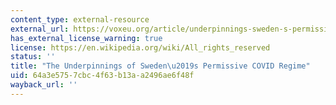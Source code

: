 ```yaml
---
content_type: external-resource
external_url: https://voxeu.org/article/underpinnings-sweden-s-permissive-covid-regime
has_external_license_warning: true
license: https://en.wikipedia.org/wiki/All_rights_reserved
status: ''
title: "The Underpinnings of Sweden\u2019s Permissive COVID Regime"
uid: 64a3e575-7cbc-4f63-b13a-a2496ae6f48f
wayback_url: ''
---
```

